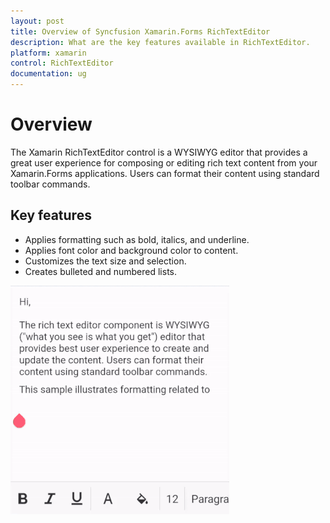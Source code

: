 ```yaml
---
layout: post
title: Overview of Syncfusion Xamarin.Forms RichTextEditor
description: What are the key features available in RichTextEditor.
platform: xamarin
control: RichTextEditor
documentation: ug
---
```


# Overview

The Xamarin RichTextEditor control is a WYSIWYG editor that provides a great user experience for composing or editing rich text content from your Xamarin.Forms applications. Users can format their content using standard toolbar commands.

## Key features

* Applies formatting such as bold, italics, and underline.
* Applies font color and background color to content.
* Customizes the text size and selection.
* Creates bulleted and numbered lists.


![Overview of RichTextEditor](SfRichTextEditor_Images/Overview.gif)
